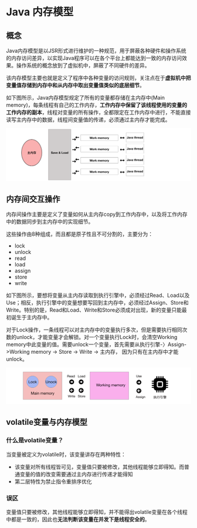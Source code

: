 # Java 内存模型

## 概念

Java内存模型是以JSR形式进行维护的一种规范，用于屏蔽各种硬件和操作系统的内存访问差异，以实现Java程序可以在各个平台上都能达到一致的内存访问效果。操作系统的概念放到了虚拟机中，屏蔽了不同硬件的差异。

该内存模型主要也就是定义了程序中各种变量的访问规则，关注点在于**虚拟机中把变量值存储到内存中和从内存中取出变量值类似的底层细节**。

如下图所示，Java内存模型规定了所有的变量都存储在主内存中(Main memory)，每条线程有自己的工作内存，**工作内存中保留了该线程使用的变量的工作内存的副本**，线程对变量的所有操作，全都限定在工作内存中进行，不能直接读写主内存中的数据，线程间变量值的传递，必须通过主内存才能完成。

![JavaThreadModel](/imgs/Java_memory_model.png)

## 内存间交互操作
内存间操作主要是定义了变量如何从主内存copy到工作内存中，以及将工作内存中的数据同步到主内存中的实现细节。

这些操作由8种组成，而且都是原子性且不可分割的，主要分为：
- lock
- unlock
- read
- load
- assign
- store
- write

如下图所示，要想将变量从主内存读取到执行引擎中，必须经过Read、Load以及Use；相反，执行引擎中的变量想要写回到主内存中，必须经过Assign、Store和Write。特别的是，Read和Load、Write和Store必须成对出现，新的变量只能最初诞生于主内存中。

对于Lock操作，一条线程可以对主内存中的变量执行多次，但是需要执行相同次数的unlock，才能变量才会解锁。对一个变量执行Lock时，会清空Working memory中此变量的值。需要unlock一个变量，首先需要从执行引擎-〉Assign->Working memory -> Store -> Write -> 主内存， 因为只有在主内存中才能unlock。

![JavaMemoryModel2](./../imgs/Java_memory_model2.png)

## volatile变量与内存模型
### 什么是volatile变量？
当变量被定义为volatile时，该变量讲存在两种特性：
- 该变量对所有线程皆可见，变量值只要被修改，其他线程能够立即得知。而普通变量的值的改变需要通过主内存进行传递才能得知
- 第二层特性为禁止指令重排序优化

### 误区
变量值只要被修改，其他线程能够立即得知，并不能得出volatile变量在各个线程中都是一致的，因此也**无法判断该变量在并发下是线程安全的**。